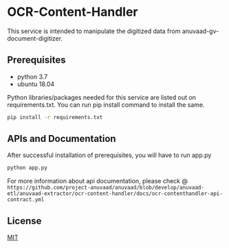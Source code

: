 # OCR-Content-Handler

This service is intended to manipulate the digitized data from anuvaad-gv-document-digitizer.

## Prerequisites
- python 3.7
- ubuntu 18.04

Python libraries/packages needed for this service are listed out on requirements.txt. You can run pip install command to install the same.
```bash
pip install -r requirements.txt
```
## APIs and Documentation
After successful installation of prerequisites, you will have to run app.py

```bash
python app.py
```
For more information about api documentation, please check @ ```https://github.com/project-anuvaad/anuvaad/blob/develop/anuvaad-etl/anuvaad-extractor/ocr-content-handler/docs/ocr-contenthandler-api-contract.yml```
## License
[MIT](https://choosealicense.com/licenses/mit/)
